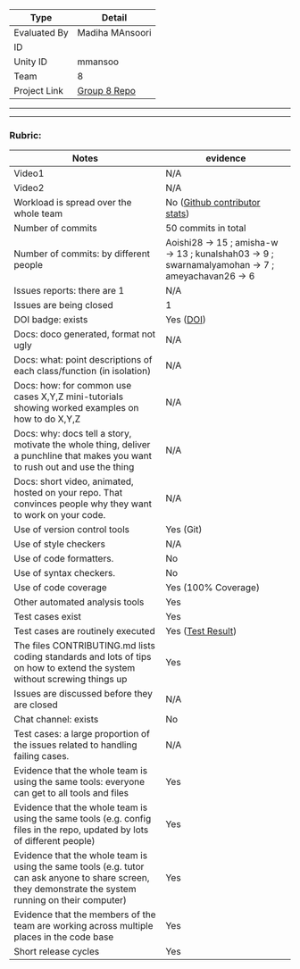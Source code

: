 |Type| Detail|
|--------|-------|
| Evaluated By | Madiha MAnsoori |
| ID |  |
| Unity ID | mmansoo |
| Team | 8 |
| Project Link | [Group 8 Repo](https://github.com/Aoishi28/CSC510_Group8_HW2) |

******
******

### Rubric:


|Notes|evidence|
|-----|---------|
|Video1| N/A | 
|Video2| N/A | 
|Workload is spread over the whole team | No ([Github contributor stats](https://github.com/team-12-csc-510/hw2/graphs/contributors)) |
|Number of commits| 50 commits in total |
|Number of commits: by different people| Aoishi28 -> 15 ; amisha-w -> 13 ; kunalshah03 -> 9 ; swarnamalyamohan -> 7 ; ameyachavan26 -> 6 |
|Issues reports: there are 1| N/A |
|Issues are being closed| 1 |
|DOI badge: exists| Yes ([DOI](https://zenodo.org/record/7069232#.YzYqEHbMK3A)) |
|Docs: doco generated, format not ugly | N/A |
|Docs: what: point descriptions of each class/function (in isolation) | N/A |
|Docs: how: for common use cases X,Y,Z mini-tutorials showing worked examples on how to do X,Y,Z| N/A | 
|Docs: why: docs tell a story, motivate the whole thing, deliver a punchline that makes you want to rush out and use the thing| N/A |
|Docs: short video, animated, hosted on your repo. That convinces people why they want to work on your code.| N/A |
|Use of version control tools| Yes (Git) |
|Use of style checkers | N/A |
|Use of code formatters. | No  |
|Use of syntax checkers. | No  |
|Use of code coverage | Yes (100% Coverage) |
|Other automated analysis tools| Yes |
|Test cases exist| Yes |
|Test cases are routinely executed| Yes ([Test Result](https://github.com/Aoishi28/CSC510_Group8_HW2/actions))|
|The files CONTRIBUTING.md lists coding standards and lots of tips on how to extend the system without screwing things up| Yes |
|Issues are discussed before they are closed| N/A |
|Chat channel: exists| No |
|Test cases: a large proportion of the issues related to handling failing cases.| N/A |
|Evidence that the whole team is using the same tools: everyone can get to all tools and files| Yes |
|Evidence that the whole team is using the same tools (e.g. config files in the repo, updated by lots of different people)| Yes |
|Evidence that the whole team is using the same tools (e.g. tutor can ask anyone to share screen, they demonstrate the system running on their computer)| Yes |
|Evidence that the members of the team are working across multiple places in the code base| Yes |
|Short release cycles | Yes |